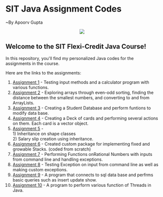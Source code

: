 # SIT Java Assignment Codes
~By Apoorv Gupta

<p align="center">
  <img src="https://www.devopsschool.com/blog/wp-content/uploads/2022/03/java_logo_icon_168609.png">
</p>

## Welcome to the SIT Flexi-Credit Java Course!

In this repository, you'll find my personalized Java codes for the assignments in the course.

Here are the links to the assignments:

1. [Assignment 1](https://github.com/erApoorvGupta/SIT_java_assignment_codes/tree/main/Assignment_1) - Testing input methods and a calculator program with various functions.
2. [Assignment 2](https://github.com/erApoorvGupta/SIT_java_assignment_codes/tree/main/Assignment_2) - Exploring arrays through even-odd sorting, finding the distance between the smallest numbers, and converting to and from ArrayLists.
3. [Assignment 3](https://github.com/erApoorvGupta/SIT_java_assignment_codes/tree/main/Assignment_3) - Creating a Student Database and perform funtions to modify data base.
4. [Assignment 4](https://github.com/erApoorvGupta/SIT_java_assignment_codes/tree/main/Assignment_4) - Creating a Deck of cards and performing several actions on them. Each card is a vector object.
5. [Assignment 5](https://github.com/erApoorvGupta/SIT_java_assignment_codes/tree/main/Assignment_5) - <br>1) Inheritance on shape classes <br> 2) Salary slip creation using inheritance.
6. [Assignment 6](https://github.com/erApoorvGupta/SIT_java_assignment_codes/tree/main/Assignment_6) - Created custom package for implementing fixed and growable Stacks. (coded from scratch)
7. [Assignment 7](https://github.com/erApoorvGupta/SIT_java_assignment_codes/tree/main/Assignment_7) - Performing Functions onRational Numbers with inputs from command line and handling exceptions.
8. [Assignment 8](https://github.com/erApoorvGupta/SIT_java_assignment_codes/tree/main/Assignment_8) - Testing Exception on input from command line as well as making custom exceptions.
9. [Assignment 9](https://github.com/erApoorvGupta/SIT_java_assignment_codes/tree/main/Assignment_9) - A program that connects to sql data base and perfrms basic queries such as insert update show.
10. [Assignment 10](https://github.com/erApoorvGupta/SIT_java_assignment_codes/tree/main/Assignment_10) - A program to perform various function of Threads in Java.

